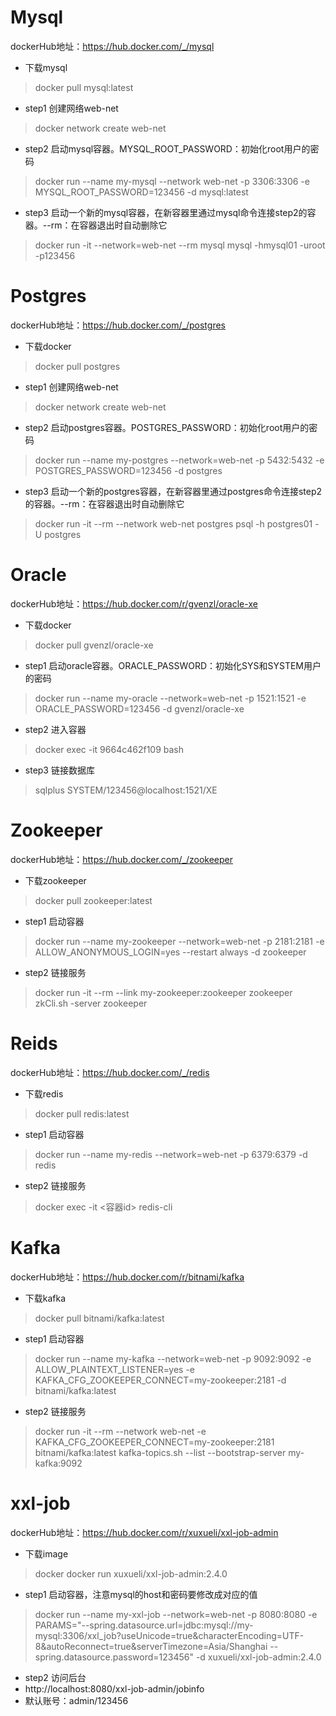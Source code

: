 # Mysql
dockerHub地址：https://hub.docker.com/_/mysql

- 下载mysql
> docker pull mysql:latest
> 
- step1 创建网络web-net
> docker network create web-net

- step2 启动mysql容器。MYSQL_ROOT_PASSWORD：初始化root用户的密码
> docker run --name my-mysql --network web-net -p 3306:3306 -e MYSQL_ROOT_PASSWORD=123456 -d mysql:latest

- step3 启动一个新的mysql容器，在新容器里通过mysql命令连接step2的容器。--rm：在容器退出时自动删除它
> docker run -it --network=web-net --rm mysql mysql -hmysql01 -uroot -p123456


# Postgres
dockerHub地址：https://hub.docker.com/_/postgres

- 下载docker
> docker pull postgres

- step1 创建网络web-net
> docker network create web-net

- step2 启动postgres容器。POSTGRES_PASSWORD：初始化root用户的密码
> docker run --name my-postgres --network=web-net -p 5432:5432 -e POSTGRES_PASSWORD=123456 -d postgres

- step3 启动一个新的postgres容器，在新容器里通过postgres命令连接step2的容器。--rm：在容器退出时自动删除它
> docker run -it --rm --network web-net postgres psql -h postgres01 -U postgres

# Oracle
dockerHub地址：https://hub.docker.com/r/gvenzl/oracle-xe

- 下载docker
> docker pull gvenzl/oracle-xe

- step1 启动oracle容器。ORACLE_PASSWORD：初始化SYS和SYSTEM用户的密码
> docker run --name my-oracle --network=web-net -p 1521:1521 -e ORACLE_PASSWORD=123456 -d gvenzl/oracle-xe

- step2 进入容器
> docker exec -it 9664c462f109 bash

- step3 链接数据库
> sqlplus SYSTEM/123456@localhost:1521/XE

# Zookeeper
dockerHub地址：https://hub.docker.com/_/zookeeper

- 下载zookeeper
> docker pull zookeeper:latest
> 
- step1 启动容器
> docker run --name my-zookeeper --network=web-net -p 2181:2181 -e ALLOW_ANONYMOUS_LOGIN=yes --restart always -d zookeeper

- step2 链接服务
> docker run -it --rm --link my-zookeeper:zookeeper zookeeper zkCli.sh -server zookeeper

# Reids
dockerHub地址：https://hub.docker.com/_/redis

- 下载redis
> docker pull redis:latest
> 
- step1 启动容器
> docker run --name my-redis --network=web-net -p 6379:6379 -d redis

- step2 链接服务
> docker exec -it <容器id> redis-cli

# Kafka
dockerHub地址：https://hub.docker.com/r/bitnami/kafka

- 下载kafka
> docker pull bitnami/kafka:latest

- step1 启动容器
> docker run --name my-kafka --network=web-net -p 9092:9092 -e ALLOW_PLAINTEXT_LISTENER=yes -e KAFKA_CFG_ZOOKEEPER_CONNECT=my-zookeeper:2181
-d bitnami/kafka:latest

- step2 链接服务
> docker run -it --rm --network web-net -e KAFKA_CFG_ZOOKEEPER_CONNECT=my-zookeeper:2181 bitnami/kafka:latest kafka-topics.sh --list  --bootstrap-server my-kafka:9092


# xxl-job
dockerHub地址：https://hub.docker.com/r/xuxueli/xxl-job-admin

- 下载image
> docker docker run xuxueli/xxl-job-admin:2.4.0

- step1 启动容器，注意mysql的host和密码要修改成对应的值
> docker run --name my-xxl-job --network=web-net -p 8080:8080 -e PARAMS="--spring.datasource.url=jdbc:mysql://my-mysql:3306/xxl_job?useUnicode=true&characterEncoding=UTF-8&autoReconnect=true&serverTimezone=Asia/Shanghai --spring.datasource.password=123456" -d xuxueli/xxl-job-admin:2.4.0

- step2 访问后台
- http://localhost:8080/xxl-job-admin/jobinfo
- 默认账号：admin/123456

